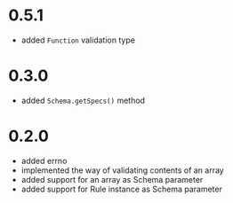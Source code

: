 # 0.5.1

* added `Function` validation type

# 0.3.0

* added `Schema.getSpecs()` method

# 0.2.0

* added errno
* implemented the way of validating contents of an array
* added support for an array as Schema parameter 
* added support for Rule instance as Schema parameter 
